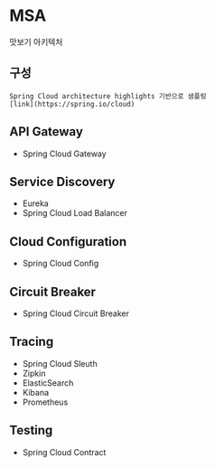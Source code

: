 # MSA

맛보기 아키텍처

## 구성

```
Spring Cloud architecture highlights 기반으로 샘플링
[link](https://spring.io/cloud)
```

## API Gateway

-   Spring Cloud Gateway

## Service Discovery

-   Eureka
-   Spring Cloud Load Balancer

## Cloud Configuration

-   Spring Cloud Config

## Circuit Breaker

-   Spring Cloud Circuit Breaker

## Tracing

-   Spring Cloud Sleuth
-   Zipkin
-   ElasticSearch
-   Kibana
-   Prometheus

## Testing

-   Spring Cloud Contract
